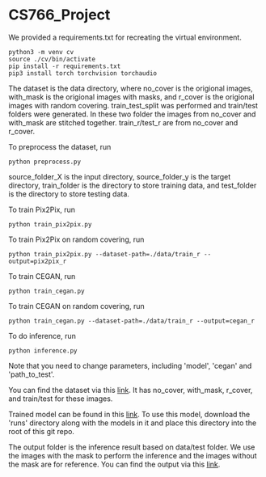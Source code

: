 # CS766_Project

We provided a requirements.txt for recreating the virtual environment.
```
python3 -m venv cv
source ./cv/bin/activate
pip install -r requirements.txt
pip3 install torch torchvision torchaudio
```

The dataset is the data directory, where no_cover is the origional images, with_mask is the origional images with masks, and r_cover is the origional images with random covering. train_test_split was performed and train/test folders were generated. In these two folder the images from no_cover and with_mask are stitched together. train_r/test_r are from no_cover and r_cover.

To preprocess the dataset, run
```
python preprocess.py
```
source_folder_X is the input directory, source_folder_y is the target directory, train_folder is the directory to store training data, and test_folder is the directory to store testing data.

To train Pix2Pix, run
```
python train_pix2pix.py
```

To train Pix2Pix on random covering, run
```
python train_pix2pix.py --dataset-path=./data/train_r --output=pix2pix_r
```

To train CEGAN, run
```
python train_cegan.py
```

To train CEGAN on random covering, run
```
python train_cegan.py --dataset-path=./data/train_r --output=cegan_r
```

To do inference, run
```
python inference.py
```
Note that you need to change parameters, including 'model', 'cegan' and 'path_to_test'.

You can find the dataset via this [link](https://drive.google.com/drive/folders/1B1QefmIljQ6Kr1rkIY2jF5YtAwCG1XB7?usp=sharing). It has no_cover, with_mask, r_cover, and train/test for these images.

Trained model can be found in this [link](https://drive.google.com/drive/folders/1OA2VwcP72DmbmBsy8bW5UjgKZYQ4ublk?usp=drive_link). To use this model, download the 'runs' directory along with the models in it and place this directory into the root of this git repo.

The output folder is the inference result based on data/test folder. We use the images with the mask to perform the inference and the images without the mask are for reference. You can find the output via this [link](https://drive.google.com/drive/folders/1Z7vLgt9IQHN2ofBcEFTLW_DSRurLcmRk?usp=sharing).
